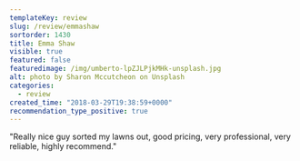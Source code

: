 ```yaml
---
templateKey: review
slug: /review/emmashaw
sortorder: 1430
title: Emma Shaw
visible: true
featured: false
featuredimage: /img/umberto-lpZJLPjkMHk-unsplash.jpg
alt: photo by Sharon Mccutcheon on Unsplash
categories:
  - review
created_time: "2018-03-29T19:38:59+0000"
recommendation_type_positive: true
---
```

"Really nice guy sorted my lawns out, good pricing, very professional, very reliable, highly recommend."

